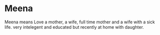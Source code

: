 # Meena
Meena means Love
a mother, a wife, full time mother and a wife with a sick life.
very intelegent and educated but recently at home with daughter.
